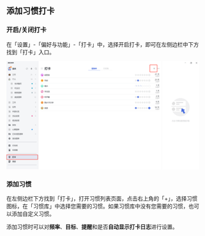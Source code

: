 ## 添加习惯打卡

### 开启/关闭打卡

在「设置」-「偏好与功能」-「打卡」中，选择开启打卡，即可在左侧边栏中下方找到「打卡」入口。

![images35](../../images/windows/59.png)

### 添加习惯

在左侧边栏下方找到「打卡」，打开习惯列表页面，点击右上角的「+」，选择习惯图标，在「习惯库」中选择您需要的习惯。如果习惯库中没有您需要的习惯，也可以添加自定义习惯。

添加习惯时可以对**频率**、**目标**、**提醒**和是否**自动显示打卡日志**进行设置。